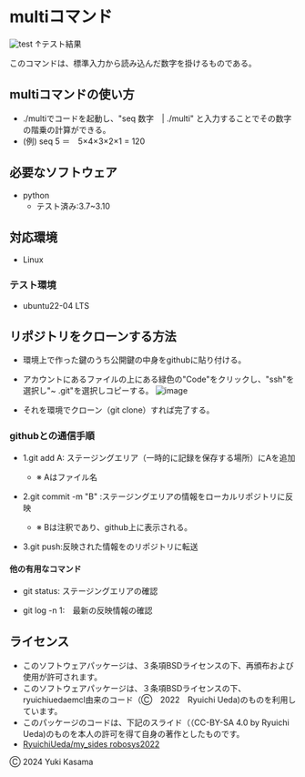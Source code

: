 # multiコマンド
![test](https://github.com/blizzard003/robosys2024/actions/workflows/test.yml/badge.svg)
↑テスト結果

このコマンドは、標準入力から読み込んだ数字を掛けるものである。

## multiコマンドの使い方
- ./multiでコードを起動し、"seq 数字　| ./multi" と入力することでその数字の階乗の計算ができる。 
- (例) seq 5 ＝　5×4×3×2×1 = 120

## 必要なソフトウェア
- python
  - テスト済み:3.7~3.10

## 対応環境
- Linux
  
### テスト環境
- ubuntu22-04 LTS

## リポジトリをクローンする方法
- 環境上で作った鍵のうち公開鍵の中身をgithubに貼り付ける。

- アカウントにあるファイルの上にある緑色の"Code"をクリックし、"ssh"を選択し"~ .git"を選択しコピーする。
![image](https://github.com/user-attachments/assets/c05f6380-2510-4f8d-8b79-ca415fa61b03)
- それを環境でクローン（git clone）すれば完了する。
  

### githubとの通信手順
- 1.git add A: ステージングエリア（一時的に記録を保存する場所）にAを追加
  - ※ Aはファイル名

- 2.git commit -m "B" :ステージングエリアの情報をローカルリポジトリに反映
  - ※ Bは注釈であり、github上に表示される。

- 3.git push:反映された情報をのリポジトリに転送

#### 他の有用なコマンド
- git status: ステージングエリアの確認

- git log -n 1:　最新の反映情報の確認

## ライセンス
- このソフトウェアパッケージは、３条項BSDライセンスの下、再頒布および使用が許可されます。
- このソフトウェアパッケージは、３条項BSDライセンスの下、ryuichiuedaemcl由来のコード（Ⓒ　2022　Ryuichi Ueda)のものを利用しています。
- このパッケージのコードは、下記のスライド（（CC-BY-SA 4.0 by Ryuichi Ueda)のものを本人の許可を得て自身の著作としたものです。
- [RyuichiUeda/my_sides robosys2022](http://github.com/ryuichiueda/my_slides/tree/masterrobosys_2022)

Ⓒ 2024 Yuki Kasama
